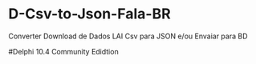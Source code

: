 # D-Csv-to-Json-Fala-BR
Converter Download de Dados LAI Csv para JSON e/ou Envaiar para BD


#Delphi 10.4 Community Edidtion
